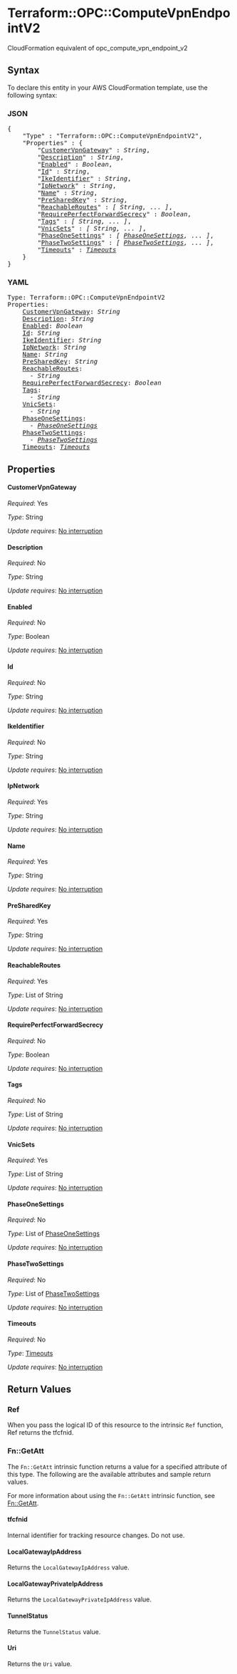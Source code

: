 # Terraform::OPC::ComputeVpnEndpointV2

CloudFormation equivalent of opc_compute_vpn_endpoint_v2

## Syntax

To declare this entity in your AWS CloudFormation template, use the following syntax:

### JSON

<pre>
{
    "Type" : "Terraform::OPC::ComputeVpnEndpointV2",
    "Properties" : {
        "<a href="#customervpngateway" title="CustomerVpnGateway">CustomerVpnGateway</a>" : <i>String</i>,
        "<a href="#description" title="Description">Description</a>" : <i>String</i>,
        "<a href="#enabled" title="Enabled">Enabled</a>" : <i>Boolean</i>,
        "<a href="#id" title="Id">Id</a>" : <i>String</i>,
        "<a href="#ikeidentifier" title="IkeIdentifier">IkeIdentifier</a>" : <i>String</i>,
        "<a href="#ipnetwork" title="IpNetwork">IpNetwork</a>" : <i>String</i>,
        "<a href="#name" title="Name">Name</a>" : <i>String</i>,
        "<a href="#presharedkey" title="PreSharedKey">PreSharedKey</a>" : <i>String</i>,
        "<a href="#reachableroutes" title="ReachableRoutes">ReachableRoutes</a>" : <i>[ String, ... ]</i>,
        "<a href="#requireperfectforwardsecrecy" title="RequirePerfectForwardSecrecy">RequirePerfectForwardSecrecy</a>" : <i>Boolean</i>,
        "<a href="#tags" title="Tags">Tags</a>" : <i>[ String, ... ]</i>,
        "<a href="#vnicsets" title="VnicSets">VnicSets</a>" : <i>[ String, ... ]</i>,
        "<a href="#phaseonesettings" title="PhaseOneSettings">PhaseOneSettings</a>" : <i>[ <a href="phaseonesettings.md">PhaseOneSettings</a>, ... ]</i>,
        "<a href="#phasetwosettings" title="PhaseTwoSettings">PhaseTwoSettings</a>" : <i>[ <a href="phasetwosettings.md">PhaseTwoSettings</a>, ... ]</i>,
        "<a href="#timeouts" title="Timeouts">Timeouts</a>" : <i><a href="timeouts.md">Timeouts</a></i>
    }
}
</pre>

### YAML

<pre>
Type: Terraform::OPC::ComputeVpnEndpointV2
Properties:
    <a href="#customervpngateway" title="CustomerVpnGateway">CustomerVpnGateway</a>: <i>String</i>
    <a href="#description" title="Description">Description</a>: <i>String</i>
    <a href="#enabled" title="Enabled">Enabled</a>: <i>Boolean</i>
    <a href="#id" title="Id">Id</a>: <i>String</i>
    <a href="#ikeidentifier" title="IkeIdentifier">IkeIdentifier</a>: <i>String</i>
    <a href="#ipnetwork" title="IpNetwork">IpNetwork</a>: <i>String</i>
    <a href="#name" title="Name">Name</a>: <i>String</i>
    <a href="#presharedkey" title="PreSharedKey">PreSharedKey</a>: <i>String</i>
    <a href="#reachableroutes" title="ReachableRoutes">ReachableRoutes</a>: <i>
      - String</i>
    <a href="#requireperfectforwardsecrecy" title="RequirePerfectForwardSecrecy">RequirePerfectForwardSecrecy</a>: <i>Boolean</i>
    <a href="#tags" title="Tags">Tags</a>: <i>
      - String</i>
    <a href="#vnicsets" title="VnicSets">VnicSets</a>: <i>
      - String</i>
    <a href="#phaseonesettings" title="PhaseOneSettings">PhaseOneSettings</a>: <i>
      - <a href="phaseonesettings.md">PhaseOneSettings</a></i>
    <a href="#phasetwosettings" title="PhaseTwoSettings">PhaseTwoSettings</a>: <i>
      - <a href="phasetwosettings.md">PhaseTwoSettings</a></i>
    <a href="#timeouts" title="Timeouts">Timeouts</a>: <i><a href="timeouts.md">Timeouts</a></i>
</pre>

## Properties

#### CustomerVpnGateway

_Required_: Yes

_Type_: String

_Update requires_: [No interruption](https://docs.aws.amazon.com/AWSCloudFormation/latest/UserGuide/using-cfn-updating-stacks-update-behaviors.html#update-no-interrupt)

#### Description

_Required_: No

_Type_: String

_Update requires_: [No interruption](https://docs.aws.amazon.com/AWSCloudFormation/latest/UserGuide/using-cfn-updating-stacks-update-behaviors.html#update-no-interrupt)

#### Enabled

_Required_: No

_Type_: Boolean

_Update requires_: [No interruption](https://docs.aws.amazon.com/AWSCloudFormation/latest/UserGuide/using-cfn-updating-stacks-update-behaviors.html#update-no-interrupt)

#### Id

_Required_: No

_Type_: String

_Update requires_: [No interruption](https://docs.aws.amazon.com/AWSCloudFormation/latest/UserGuide/using-cfn-updating-stacks-update-behaviors.html#update-no-interrupt)

#### IkeIdentifier

_Required_: No

_Type_: String

_Update requires_: [No interruption](https://docs.aws.amazon.com/AWSCloudFormation/latest/UserGuide/using-cfn-updating-stacks-update-behaviors.html#update-no-interrupt)

#### IpNetwork

_Required_: Yes

_Type_: String

_Update requires_: [No interruption](https://docs.aws.amazon.com/AWSCloudFormation/latest/UserGuide/using-cfn-updating-stacks-update-behaviors.html#update-no-interrupt)

#### Name

_Required_: Yes

_Type_: String

_Update requires_: [No interruption](https://docs.aws.amazon.com/AWSCloudFormation/latest/UserGuide/using-cfn-updating-stacks-update-behaviors.html#update-no-interrupt)

#### PreSharedKey

_Required_: Yes

_Type_: String

_Update requires_: [No interruption](https://docs.aws.amazon.com/AWSCloudFormation/latest/UserGuide/using-cfn-updating-stacks-update-behaviors.html#update-no-interrupt)

#### ReachableRoutes

_Required_: Yes

_Type_: List of String

_Update requires_: [No interruption](https://docs.aws.amazon.com/AWSCloudFormation/latest/UserGuide/using-cfn-updating-stacks-update-behaviors.html#update-no-interrupt)

#### RequirePerfectForwardSecrecy

_Required_: No

_Type_: Boolean

_Update requires_: [No interruption](https://docs.aws.amazon.com/AWSCloudFormation/latest/UserGuide/using-cfn-updating-stacks-update-behaviors.html#update-no-interrupt)

#### Tags

_Required_: No

_Type_: List of String

_Update requires_: [No interruption](https://docs.aws.amazon.com/AWSCloudFormation/latest/UserGuide/using-cfn-updating-stacks-update-behaviors.html#update-no-interrupt)

#### VnicSets

_Required_: Yes

_Type_: List of String

_Update requires_: [No interruption](https://docs.aws.amazon.com/AWSCloudFormation/latest/UserGuide/using-cfn-updating-stacks-update-behaviors.html#update-no-interrupt)

#### PhaseOneSettings

_Required_: No

_Type_: List of <a href="phaseonesettings.md">PhaseOneSettings</a>

_Update requires_: [No interruption](https://docs.aws.amazon.com/AWSCloudFormation/latest/UserGuide/using-cfn-updating-stacks-update-behaviors.html#update-no-interrupt)

#### PhaseTwoSettings

_Required_: No

_Type_: List of <a href="phasetwosettings.md">PhaseTwoSettings</a>

_Update requires_: [No interruption](https://docs.aws.amazon.com/AWSCloudFormation/latest/UserGuide/using-cfn-updating-stacks-update-behaviors.html#update-no-interrupt)

#### Timeouts

_Required_: No

_Type_: <a href="timeouts.md">Timeouts</a>

_Update requires_: [No interruption](https://docs.aws.amazon.com/AWSCloudFormation/latest/UserGuide/using-cfn-updating-stacks-update-behaviors.html#update-no-interrupt)

## Return Values

### Ref

When you pass the logical ID of this resource to the intrinsic `Ref` function, Ref returns the tfcfnid.

### Fn::GetAtt

The `Fn::GetAtt` intrinsic function returns a value for a specified attribute of this type. The following are the available attributes and sample return values.

For more information about using the `Fn::GetAtt` intrinsic function, see [Fn::GetAtt](https://docs.aws.amazon.com/AWSCloudFormation/latest/UserGuide/intrinsic-function-reference-getatt.html).

#### tfcfnid

Internal identifier for tracking resource changes. Do not use.

#### LocalGatewayIpAddress

Returns the <code>LocalGatewayIpAddress</code> value.

#### LocalGatewayPrivateIpAddress

Returns the <code>LocalGatewayPrivateIpAddress</code> value.

#### TunnelStatus

Returns the <code>TunnelStatus</code> value.

#### Uri

Returns the <code>Uri</code> value.

